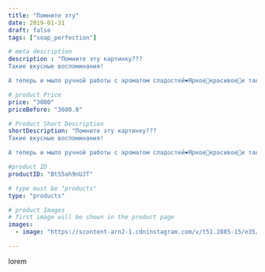 ```yaml
---
title: "Помните эту"
date: 2019-01-31
draft: false
tags: ["soap_perfection"]

# meta description
description : "Помните эту картинку???
Такие вкусные воспоминания!

А теперь и мыло ручной работы с ароматом сладостей❤️Яркое🍊красивое🍇и такое приятное для кожи🍓"

# product Price
price: "3000"
priceBefore: "3600.0"

# Product Short Description
shortDescription: "Помните эту картинку???
Такие вкусные воспоминания!

А теперь и мыло ручной работы с ароматом сладостей❤️Яркое🍊красивое🍇и такое приятное для кожи🍓"

#product ID
productID: "BtS5ah9nUJT"

# type must be "products"
type: "products"

# product Images
# first image will be shown in the product page
images:
  - image: "https://scontent-arn2-1.cdninstagram.com/v/t51.2885-15/e35/50030089_737456709970606_1059755324817103420_n.jpg?se=7&tp=1&_nc_ht=scontent-arn2-1.cdninstagram.com&_nc_cat=110&_nc_ohc=4pcRPauFZagAX8QNQSL&ccb=7-4&oh=ec464a96551ddb06ec6f97699922d2e4&oe=608216F8&ig_cache_key=MTk2ODg4ODQ5ODkzOTA1MjYyNw%3D%3D.2-ccb7-4"

---
```

lorem

